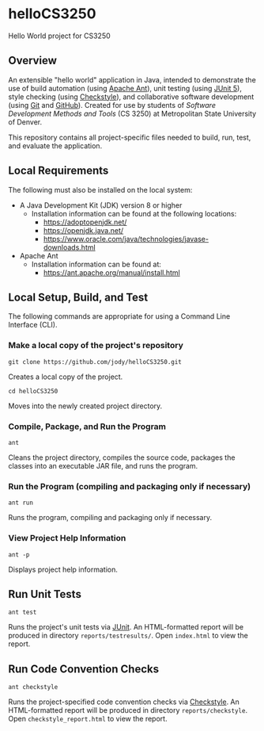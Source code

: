 # helloCS3250
Hello World project for CS3250

## Overview
An extensible "hello world" application in Java, intended to demonstrate the use of build automation (using [Apache Ant](https://ant.apache.org)), unit testing (using [JUnit 5](https://junit.org)), style checking (using [Checkstyle](https://checkstyle.org)), and collaborative software development (using [Git](https://git-scm.org) and [GitHub](https://github.com/about)). Created for use by students of _Software Development Methods and Tools_ (CS 3250) at Metropolitan State University of Denver.

This repository contains all project-specific files needed to build, run, test, and evaluate the application.

## Local Requirements
The following must also be installed on the local system:
* A Java Development Kit (JDK) version 8 or higher
  * Installation information can be found at the following locations:
    * https://adoptopenjdk.net/
    * https://openjdk.java.net/
    * https://www.oracle.com/java/technologies/javase-downloads.html
* Apache Ant
  * Installation information can be found at:
    * https://ant.apache.org/manual/install.html

## Local Setup, Build, and Test
The following commands are appropriate for using a Command Line Interface (CLI).

### Make a local copy of the project's repository

    git clone https://github.com/jody/helloCS3250.git
Creates a local copy of the project.
    
    cd helloCS3250
Moves into the newly created project directory.

### Compile, Package, and Run the Program
    ant
Cleans the project directory, compiles the source code, packages the classes into an executable JAR file, and runs the program.
    
### Run the Program (compiling and packaging only if necessary)

    ant run
Runs the program, compiling and packaging only if necessary.
    
### View Project Help Information

    ant -p
Displays project help information.

## Run Unit Tests

    ant test
Runs the project's unit tests via [JUnit](https://junit.org).
An HTML-formatted report will be produced in directory `reports/testresults/`.  Open `index.html` to view the report.

## Run Code Convention Checks

    ant checkstyle
Runs the project-specified code convention checks via [Checkstyle](https://checkstyle.org).
An HTML-formatted report will be produced in directory `reports/checkstyle`.  Open `checkstyle_report.html` to view the report.
